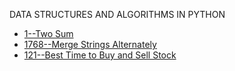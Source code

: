 DATA STRUCTURES AND ALGORITHMS IN PYTHON

- [1--Two Sum](leetcode/1.py)
- [1768--Merge Strings Alternately](leetcode/1768.py)
- [121--Best Time to Buy and Sell Stock](leetcode/121.py)
